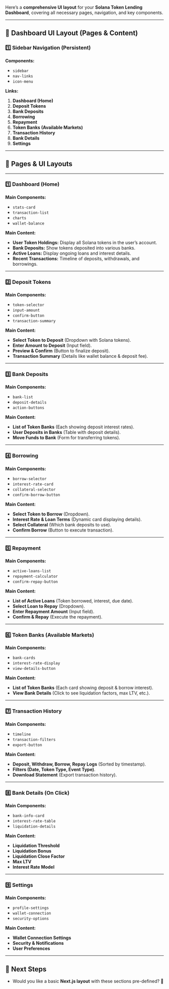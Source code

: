 Here’s a **comprehensive UI layout** for your **Solana Token Lending Dashboard**, covering all necessary pages, navigation, and key components.

---

## **📌 Dashboard UI Layout (Pages & Content)**  

### **1️⃣ Sidebar Navigation (Persistent)**
**Components:**  
- `sidebar`  
- `nav-links`  
- `icon-menu`  

**Links:**  
1. **Dashboard (Home)**
2. **Deposit Tokens**
3. **Bank Deposits**
4. **Borrowing**
5. **Repayment**
6. **Token Banks (Available Markets)**
7. **Transaction History**
8. **Bank Details**
9. **Settings**

---

## **📍 Pages & UI Layouts**

---

### **1️⃣ Dashboard (Home)**
**Main Components:**  
- `stats-card`
- `transaction-list`
- `charts`
- `wallet-balance`

**Main Content:**  
- **User Token Holdings:** Display all Solana tokens in the user’s account.  
- **Bank Deposits:** Show tokens deposited into various banks.  
- **Active Loans:** Display ongoing loans and interest details.  
- **Recent Transactions:** Timeline of deposits, withdrawals, and borrowings.

---

### **2️⃣ Deposit Tokens**
**Main Components:**  
- `token-selector`
- `input-amount`
- `confirm-button`
- `transaction-summary`

**Main Content:**  
- **Select Token to Deposit** (Dropdown with Solana tokens).  
- **Enter Amount to Deposit** (Input field).  
- **Preview & Confirm** (Button to finalize deposit).  
- **Transaction Summary** (Details like wallet balance & deposit fee).  

---

### **3️⃣ Bank Deposits**
**Main Components:**  
- `bank-list`
- `deposit-details`
- `action-buttons`

**Main Content:**  
- **List of Token Banks** (Each showing deposit interest rates).  
- **User Deposits in Banks** (Table with deposit details).  
- **Move Funds to Bank** (Form for transferring tokens).  

---

### **4️⃣ Borrowing**
**Main Components:**  
- `borrow-selector`
- `interest-rate-card`
- `collateral-selector`
- `confirm-borrow-button`

**Main Content:**  
- **Select Token to Borrow** (Dropdown).  
- **Interest Rate & Loan Terms** (Dynamic card displaying details).  
- **Select Collateral** (Which bank deposits to use).  
- **Confirm Borrow** (Button to execute transaction).  

---

### **5️⃣ Repayment**
**Main Components:**  
- `active-loans-list`
- `repayment-calculator`
- `confirm-repay-button`

**Main Content:**  
- **List of Active Loans** (Token borrowed, interest, due date).  
- **Select Loan to Repay** (Dropdown).  
- **Enter Repayment Amount** (Input field).  
- **Confirm & Repay** (Execute the repayment).  

---

### **6️⃣ Token Banks (Available Markets)**
**Main Components:**  
- `bank-cards`
- `interest-rate-display`
- `view-details-button`

**Main Content:**  
- **List of Token Banks** (Each card showing deposit & borrow interest).  
- **View Bank Details** (Click to see liquidation factors, max LTV, etc.).  

---

### **7️⃣ Transaction History**
**Main Components:**  
- `timeline`
- `transaction-filters`
- `export-button`

**Main Content:**  
- **Deposit, Withdraw, Borrow, Repay Logs** (Sorted by timestamp).  
- **Filters (Date, Token Type, Event Type)**.  
- **Download Statement** (Export transaction history).  

---

### **8️⃣ Bank Details (On Click)**
**Main Components:**  
- `bank-info-card`
- `interest-rate-table`
- `liquidation-details`

**Main Content:**  
- **Liquidation Threshold**  
- **Liquidation Bonus**  
- **Liquidation Close Factor**  
- **Max LTV**  
- **Interest Rate Model**  

---

### **9️⃣ Settings**
**Main Components:**  
- `profile-settings`
- `wallet-connection`
- `security-options`

**Main Content:**  
- **Wallet Connection Settings**  
- **Security & Notifications**  
- **User Preferences**  

---

## **🎯 Next Steps**
- Would you like a basic **Next.js layout** with these sections pre-defined? 🚀